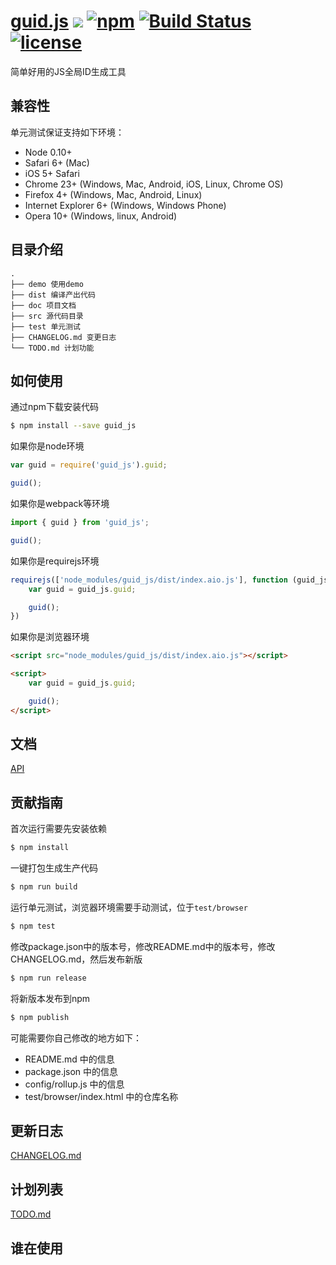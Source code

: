 # [guid.js](https://github.com/yanhaijing/guid.js) [![](https://img.shields.io/badge/Powered%20by-jslib%20base-brightgreen.svg)](https://github.com/yanhaijing/jslib-base) [![npm](https://img.shields.io/badge/npm-0.1.0-orange.svg)](https://www.npmjs.com/package/guid_js) [![Build Status](https://travis-ci.org/yanhaijing/guid.js.svg?branch=master)](https://travis-ci.org/yanhaijing/guid.js) [![license](https://img.shields.io/badge/license-MIT-blue.svg)](https://github.com/yanhaijing/guid.js/blob/master/LICENSE)
简单好用的JS全局ID生成工具

## 兼容性
单元测试保证支持如下环境：

- Node 0.10+
- Safari 6+ (Mac)
- iOS 5+ Safari
- Chrome 23+ (Windows, Mac, Android, iOS, Linux, Chrome OS)
- Firefox 4+ (Windows, Mac, Android, Linux)
- Internet Explorer 6+ (Windows, Windows Phone)
- Opera 10+ (Windows, linux, Android)

## 目录介绍

```
.
├── demo 使用demo
├── dist 编译产出代码
├── doc 项目文档
├── src 源代码目录
├── test 单元测试
├── CHANGELOG.md 变更日志
└── TODO.md 计划功能
```

## 如何使用
通过npm下载安装代码

```bash
$ npm install --save guid_js
```

如果你是node环境

```js
var guid = require('guid_js').guid;

guid();
```

如果你是webpack等环境

```js
import { guid } from 'guid_js';

guid();
```

如果你是requirejs环境

```js
requirejs(['node_modules/guid_js/dist/index.aio.js'], function (guid_js) {
    var guid = guid_js.guid;

    guid();
})
```

如果你是浏览器环境

```html
<script src="node_modules/guid_js/dist/index.aio.js"></script>

<script>
    var guid = guid_js.guid;

    guid();
</script>
```

## 文档
[API](https://github.com/yanhaijing/guid.js/blob/master/doc/api.md)

## 贡献指南
首次运行需要先安装依赖

```bash
$ npm install
```

一键打包生成生产代码

```bash
$ npm run build
```

运行单元测试，浏览器环境需要手动测试，位于`test/browser`

```bash
$ npm test
```

修改package.json中的版本号，修改README.md中的版本号，修改CHANGELOG.md，然后发布新版

```bash
$ npm run release
```

将新版本发布到npm

```bash
$ npm publish
```

可能需要你自己修改的地方如下：

- README.md 中的信息
- package.json 中的信息
- config/rollup.js 中的信息
- test/browser/index.html 中的仓库名称

## 更新日志
[CHANGELOG.md](https://github.com/yanhaijing/guid.js/blob/master/CHANGELOG.md)

## 计划列表
[TODO.md](https://github.com/yanhaijing/guid.js/blob/master/TODO.md)

## 谁在使用
